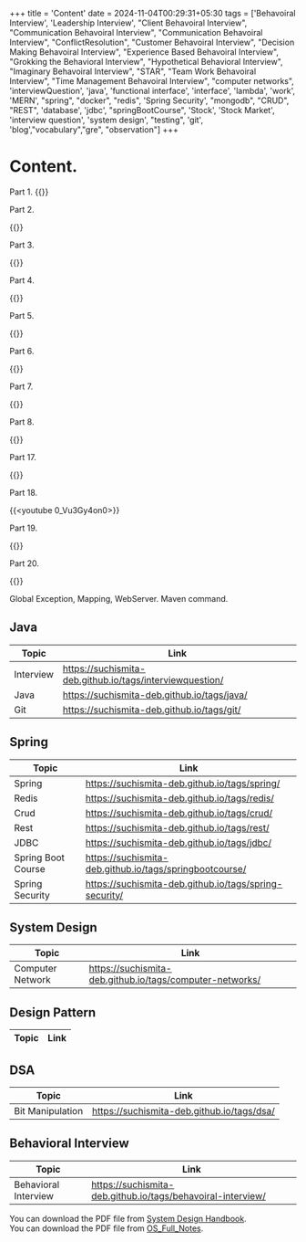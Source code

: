 +++
title = 'Content'
date = 2024-11-04T00:29:31+05:30
tags = ['Behavoiral Interview', 'Leadership Interview', "Client Behavoiral Interview", "Communication Behavoiral Interview",
    "Communication Behavoiral Interview", "ConflictResolution", "Customer Behavoiral Interview", "Decision Making Behavoiral Interview", "Experience Based Behavoiral Interview", "Grokking the Behavioral Interview", "Hypothetical Behavioral Interview", "Imaginary Behavoiral Interview", "STAR", "Team Work Behavoiral Interview", "Time Management Behavoiral Interview", "computer networks", 'interviewQuestion', 'java', 'functional interface', 'interface', 'lambda', 'work', 'MERN', "spring", "docker", "redis", 'Spring Security', "mongodb", "CRUD", "REST", 'database', 'jdbc', "springBootCourse", 'Stock', 'Stock Market', 'interview question', 'system design', "testing", 'git', 'blog',"vocabulary","gre", "observation"]
+++

# Content.


Part 1.
{{<youtube iJLL-KPqBpM>}}


Part 2.

{{<youtube bBTPZ9NdSk8>}}

Part 3.

{{<youtube FU4WlwfS3G0>}}

Part 4.

{{<youtube iuqZvajTOyA>}}

Part 5.

{{<youtube kx-XDoPjoHw>}}

Part 6.

{{<youtube iYIjJ7utdDI>}}

Part 7.

{{<youtube F9lcK1jnAcs>}}

Part 8.

{{<youtube tPFYFbamoQk>}}

Part 17.

{{<youtube MZJWLlUhXhY>}}

Part 18.

{{<youtube 0_Vu3Gy4on0>}}

Part 19.

{{<youtube jdSRCHUFUDc>}}

Part 20.

{{<youtube jFaF9s9xELU>}}

Global Exception, Mapping, WebServer. Maven command.

## Java

|Topic|Link|
|---|---|
|Interview|https://suchismita-deb.github.io/tags/interviewquestion/|
|Java|https://suchismita-deb.github.io/tags/java/|
|Git|https://suchismita-deb.github.io/tags/git/|

## Spring

| Topic              |Link|
|--------------------|---|
| Spring             |https://suchismita-deb.github.io/tags/spring/|
| Redis              |https://suchismita-deb.github.io/tags/redis/|
| Crud               |https://suchismita-deb.github.io/tags/crud/|
| Rest               |https://suchismita-deb.github.io/tags/rest/|
| JDBC               |https://suchismita-deb.github.io/tags/jdbc/
| Spring Boot Course |https://suchismita-deb.github.io/tags/springbootcourse/
| Spring Security    |https://suchismita-deb.github.io/tags/spring-security/|



## System Design

| Topic            |Link|
|------------------|---|
| Computer Network |https://suchismita-deb.github.io/tags/computer-networks/|


## Design Pattern

| Topic            |Link|
|------------------|---|

## DSA

| Topic            | Link                                       |
|------------------|--------------------------------------------|
| Bit Manipulation | https://suchismita-deb.github.io/tags/dsa/ |

## Behavioral Interview

|Topic| Link                                                         |
|---|--------------------------------------------------------------|
|Behavioral Interview| https://suchismita-deb.github.io/tags/behavoiral-interview/  |


You can download the PDF file from [System Design Handbook](/files/SystemDesignHandbook.pdf).  
You can download the PDF file from [OS_Full_Notes](/files/OS_Full_Notes.pdf).